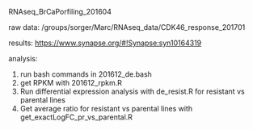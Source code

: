 RNAseq_BrCaPorfiling_201604

raw data:
/groups/sorger/Marc/RNAseq_data/CDK46_response_201701

results:
https://www.synapse.org/#!Synapse:syn10164319

analysis:
1. run bash commands in 201612_de.bash
2. get RPKM with 201612_rpkm.R
3. Run differential expression analysis with de_resist.R for resistant vs parental lines
4. Get average ratio for resistant vs parental lines with get_exactLogFC_pr_vs_parental.R
